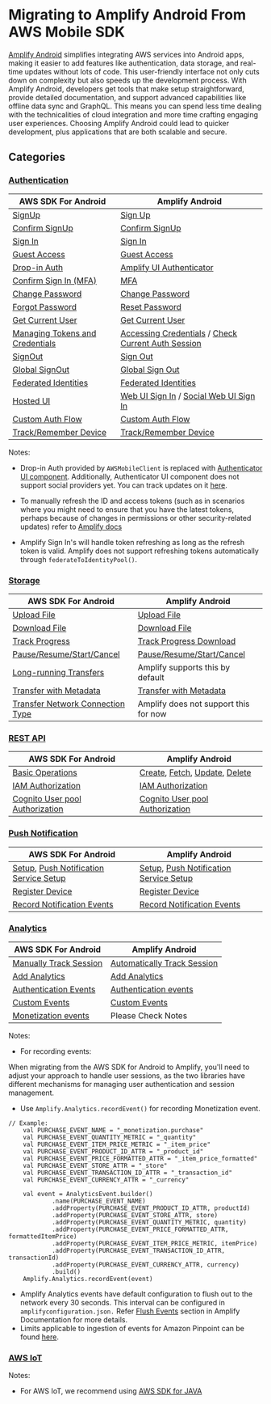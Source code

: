 # Migrating to Amplify Android From AWS Mobile SDK
[Amplify Android](https://github.com/aws-amplify/amplify-android) simplifies integrating AWS services into Android apps, making it easier to add features like authentication, data storage, and real-time updates without lots of code. This user-friendly interface not only cuts down on complexity but also speeds up the development process.
With Amplify Android, developers get tools that make setup straightforward, provide detailed documentation, and support advanced capabilities like offline data sync and GraphQL. This means you can spend less time dealing with the technicalities of cloud integration and more time crafting engaging user experiences.
Choosing Amplify Android could lead to quicker development, plus applications that are both scalable and secure.
## Categories

### [Authentication](https://docs.amplify.aws/android/build-a-backend/auth/set-up-auth/#set-up-backend-resources)

| AWS SDK For Android                                                                                                     | Amplify Android                                                                                                                                                                                           |
|-------------------------------------------------------------------------------------------------------------------------|-----------------------------------------------------------------------------------------------------------------------------------------------------------------------------------------------------------|
| [SignUp](https://docs.amplify.aws/android/sdk/auth/working-with-api/#signup)                                            | [Sign Up]([https://docs.amplify.aws/android/sdk/auth/working-with-api/#signup](https://docs.amplify.aws/android/build-a-backend/auth/enable-sign-in/#register-a-user))                                                                                                                             |
| [Confirm SignUp](https://docs.amplify.aws/android/sdk/auth/working-with-api/#confirm-signup)                            | [Confirm SignUp](https://docs.amplify.aws/android/build-a-backend/auth/enable-sign-in/#register-a-user)                                                                                                   |
| [Sign In](https://docs.amplify.aws/android/sdk/auth/working-with-api/#signin)                                           | [Sign In](https://docs.amplify.aws/android/build-a-backend/auth/enable-sign-in/#sign-in-a-user)                                                                                                           |
| [Guest Access](https://docs.amplify.aws/android/sdk/auth/guest-access/)                                                 | [Guest Access](https://docs.amplify.aws/android/build-a-backend/auth/enable-guest-access/)                                                                                                                |
| [Drop-in Auth](https://docs.amplify.aws/android/sdk/auth/drop-in-auth/)                                                 | [Amplify UI Authenticator](https://ui.docs.amplify.aws/android/connected-components/authenticator/configuration)                                                                                          |
| [Confirm Sign In (MFA)](https://docs.amplify.aws/android/sdk/auth/working-with-api/#confirm-signin-mfa)                 | [MFA](https://docs.amplify.aws/android/build-a-backend/auth/enable-sign-in/#multi-factor-authentication)                                                                                                  |
| [Change Password](https://docs.amplify.aws/android/sdk/auth/working-with-api/#force-change-password)                    | [Change Password](https://docs.amplify.aws/android/build-a-backend/auth/manage-passwords/#change-password)                                                                                                |
| [Forgot Password](https://docs.amplify.aws/android/sdk/auth/working-with-api/#forgot-password)                          | [Reset Password](https://docs.amplify.aws/android/build-a-backend/auth/multi-step-sign-in/#reset-password)                                                                                                |
| [Get Current User](https://docs.amplify.aws/android/sdk/auth/working-with-api/#utility-properties)                      | [Get Current User](https://docs.amplify.aws/android/build-a-backend/auth/multi-step-sign-in/#get-current-user)                                                                                            |
| [Managing Tokens and Credentials](https://docs.amplify.aws/android/sdk/auth/working-with-api/#managing-security-tokens) | [Accessing Credentials](https://docs.amplify.aws/android/build-a-backend/auth/accessing-credentials/) / [Check Current Auth Session](https://docs.amplify.aws/android/build-a-backend/auth/set-up-auth/)  |
| [SignOut](https://docs.amplify.aws/android/sdk/auth/working-with-api/#signout)                                          | [Sign Out](https://docs.amplify.aws/android/build-a-backend/auth/sign-out/)                                                                                                                               |
| [Global SignOut](https://docs.amplify.aws/android/sdk/auth/working-with-api/#global-signout)                            | [Global Sign Out](https://docs.amplify.aws/android/build-a-backend/auth/sign-out/#global-sign-out)                                                                                                        |
| [Federated Identities](https://docs.amplify.aws/android/sdk/auth/federated-identities/)                                 | [Federated Identities](https://docs.amplify.aws/android/build-a-backend/auth/advanced-workflows/#identity-pool-federation)                                                                                |
| [Hosted UI](https://docs.amplify.aws/android/sdk/auth/hosted-ui/#using-auth0-hosted-ui)                                 | [Web UI Sign In](https://docs.amplify.aws/android/build-a-backend/auth/sign-in-with-web-ui/) / [Social Web UI Sign In](https://docs.amplify.aws/android/build-a-backend/auth/add-social-provider/)        |
| [Custom Auth Flow](https://docs.amplify.aws/android/sdk/auth/custom-auth-flow/)                                         | [Custom Auth Flow](https://docs.amplify.aws/android/build-a-backend/auth/sign-in-custom-flow/#configure-auth-category)                                                                                    |
| [Track/Remember Device](https://docs.amplify.aws/android/sdk/auth/device-features/)                                     | [Track/Remember Device](https://docs.amplify.aws/android/build-a-backend/auth/remember-device/#configure-auth-category)                                                                                   |


Notes:

* Drop-in Auth provided by `AWSMobileClient` is replaced with [Authenticator UI component](https://ui.docs.amplify.aws/android/connected-components/authenticator). Additionally, Authenticator UI component does not support social providers yet. You can track updates on it [here](https://github.com/aws-amplify/amplify-ui-android/issues/125).

* To manually refresh the ID and access tokens (such as in scenarios where you might need to ensure that you have the latest tokens, perhaps because of changes in permissions or other security-related updates) refer to [Amplify docs](_https://docs.amplify.aws/android/build-a-backend/auth/accessing-credentials/#force-refreshing-session_)

* Amplify Sign In's will handle token refreshing as long as the refresh token is valid. Amplify does not support refreshing tokens automatically through `federateToIdentityPool()`.

### [Storage](https://docs.amplify.aws/android/build-a-backend/storage/configure-storage/#setup-a-new-storage-resource)

| AWS SDK For Android                                                                                                              | Amplify Android                                                                                                           |
|----------------------------------------------------------------------------------------------------------------------------------|---------------------------------------------------------------------------------------------------------------------------|
| [Upload File](https://docs.amplify.aws/android/sdk/storage/transfer-utility/#upload-a-file)                                      | [Upload File](https://docs.amplify.aws/android/build-a-backend/storage/upload/#upload-files)                              |
| [Download File](https://docs.amplify.aws/android/sdk/storage/transfer-utility/#download-a-file)                                  | [Download File](https://docs.amplify.aws/android/build-a-backend/storage/download/#download-to-file)                      |
| [Track Progress](https://docs.amplify.aws/android/sdk/storage/transfer-utility/#track-transfer-progress)                         | [Track Progress Download](https://docs.amplify.aws/android/build-a-backend/storage/download/#track-download-progress)     |
| [Pause/Resume/Start/Cancel](https://docs.amplify.aws/android/sdk/storage/transfer-utility/#pause-a-transfer)                     | [Pause/Resume/Start/Cancel](https://docs.amplify.aws/android/build-a-backend/storage/query-transfers/)                    |
| [Long-running Transfers](https://docs.amplify.aws/android/sdk/storage/transfer-utility/#long-running-transfers)                  | Amplify supports this by default                                                                                          |
| [Transfer with Metadata](https://docs.amplify.aws/android/sdk/storage/transfer-utility/#transfer-with-object-metadata)           | [Transfer with Metadata](https://docs.amplify.aws/android/build-a-backend/storage/upload/#transfer-with-object-metadata)  |
| [Transfer Network Connection Type](https://docs.amplify.aws/android/sdk/storage/transfer-utility/#transfernetworkconnectiontype) | Amplify does not support this for now                                                                                     |


### [REST API](https://docs.amplify.aws/android/build-a-backend/restapi/configure-rest-api/#create-a-rest-api)

| AWS SDK For Android                                                                                                | Amplify Android                                                                                                                                                                                                                                                                                                                                          |
|--------------------------------------------------------------------------------------------------------------------|----------------------------------------------------------------------------------------------------------------------------------------------------------------------------------------------------------------------------------------------------------------------------------------------------------------------------------------------------------|
| [Basic Operations](https://docs.amplify.aws/android/sdk/api/rest/)                                                 | [Create](https://docs.amplify.aws/android/build-a-backend/restapi/set-up-rest-api/#make-a-post-request), [Fetch](https://docs.amplify.aws/android/build-a-backend/restapi/fetch-data/), [Update](https://docs.amplify.aws/android/build-a-backend/restapi/update-data/), [Delete](https://docs.amplify.aws/android/build-a-backend/restapi/delete-data/) |
| [IAM Authorization](https://docs.amplify.aws/android/sdk/api/rest/#iam-authorization)                              | [IAM Authorization](https://docs.amplify.aws/android/build-a-backend/restapi/customize-authz/)                                                                                                                                                                                                                                                           |
| [Cognito User pool Authorization](https://docs.amplify.aws/android/sdk/api/rest/#cognito-user-pools-authorization) | [Cognito User pool Authorization](https://docs.amplify.aws/android/build-a-backend/restapi/customize-authz/#cognito-user-pool-authorization)                                                                                                                                                                                                             |

### [Push Notification](https://docs.amplify.aws/android/build-a-backend/push-notifications/set-up-push-notifications/#set-up-backend-resources)

| AWS SDK For Android                                                                                                                                                                                 | Amplify Android                                                                                                                                                                                                                       |
|-----------------------------------------------------------------------------------------------------------------------------------------------------------------------------------------------------|---------------------------------------------------------------------------------------------------------------------------------------------------------------------------------------------------------------------------------------|
| [Setup](https://docs.amplify.aws/android/sdk/push-notifications/getting-started/), [Push Notification Service Setup](https://docs.amplify.aws/android/sdk/push-notifications/messaging-campaign/)   | [Setup](https://docs.amplify.aws/android/build-a-backend/push-notifications/set-up-push-notifications/), [Push Notification Service Setup](https://docs.amplify.aws/android/build-a-backend/push-notifications/set-up-push-service/)  |
| [Register Device](https://docs.amplify.aws/android/sdk/push-notifications/messaging-campaign/)                                                                                                      | [Register Device](https://docs.amplify.aws/android/build-a-backend/push-notifications/register-device/)                                                                                                                               |
| [Record Notification Events](https://docs.amplify.aws/android/sdk/push-notifications/messaging-campaign/)                                                                                           | [Record Notification Events](https://docs.amplify.aws/android/build-a-backend/push-notifications/record-notifications/)                                                                                                               |

### [Analytics](https://docs.amplify.aws/android/build-a-backend/more-features/analytics/set-up-analytics/#set-up-analytics-backend)

| AWS SDK For Android                                                                                     | Amplify Android                                                                                                                          |
|---------------------------------------------------------------------------------------------------------|------------------------------------------------------------------------------------------------------------------------------------------|
| [Manually Track Session](https://docs.amplify.aws/android/sdk/analytics/getting-started/#add-analytics) | [Automatically Track Session](https://docs.amplify.aws/android/sdk/analytics/getting-started/#add-analytics)                             |
| [Add Analytics](https://docs.amplify.aws/android/sdk/analytics/getting-started/#add-analytics)          | [Add Analytics](https://docs.amplify.aws/android/build-a-backend/more-features/analytics/set-up-analytics/#initialize-amplify-analytics) |
| [Authentication Events](https://docs.amplify.aws/android/sdk/analytics/events/#session-events)          | [Authentication events](https://docs.amplify.aws/android/build-a-backend/more-features/analytics/record-events/#authentication-events)   |
| [Custom Events](https://docs.amplify.aws/android/sdk/analytics/events/#custom-events)                   | [Custom Events](https://docs.amplify.aws/android/build-a-backend/more-features/analytics/record-events/)                                 |
| [Monetization events](https://docs.amplify.aws/android/sdk/analytics/events/#monetization-events)       | Please Check Notes                                                                                                                       |

Notes:

* For recording events:

When migrating from the AWS SDK for Android to Amplify, you'll need to adjust your approach to handle user sessions, as the two libraries have different mechanisms for managing user authentication and session management.

* Use `Amplify.Analytics.recordEvent()` for recording Monetization event.

```
// Example:    
    val PURCHASE_EVENT_NAME = "_monetization.purchase"
    val PURCHASE_EVENT_QUANTITY_METRIC = "_quantity"
    val PURCHASE_EVENT_ITEM_PRICE_METRIC = "_item_price"
    val PURCHASE_EVENT_PRODUCT_ID_ATTR = "_product_id"
    val PURCHASE_EVENT_PRICE_FORMATTED_ATTR = "_item_price_formatted"
    val PURCHASE_EVENT_STORE_ATTR = "_store"
    val PURCHASE_EVENT_TRANSACTION_ID_ATTR = "_transaction_id"
    val PURCHASE_EVENT_CURRENCY_ATTR = "_currency"
    
    val event = AnalyticsEvent.builder()
            .name(PURCHASE_EVENT_NAME)
            .addProperty(PURCHASE_EVENT_PRODUCT_ID_ATTR, productId)
            .addProperty(PURCHASE_EVENT_STORE_ATTR, store)
            .addProperty(PURCHASE_EVENT_QUANTITY_METRIC, quantity)
            .addProperty(PURCHASE_EVENT_PRICE_FORMATTED_ATTR, formattedItemPrice)
            .addProperty(PURCHASE_EVENT_ITEM_PRICE_METRIC, itemPrice)
            .addProperty(PURCHASE_EVENT_TRANSACTION_ID_ATTR, transactionId)
            .addProperty(PURCHASE_EVENT_CURRENCY_ATTR, currency)
            .build()
    Amplify.Analytics.recordEvent(event)
```

* Amplify Analytics events have default configuration to flush out to the network every 30 seconds. This interval can be configured in `amplifyconfiguration.json.` Refer [Flush Events](https://docs.amplify.aws/android/build-a-backend/more-features/analytics/record-events/#flush-events) section in Amplify Documentation for more details.
* Limits applicable to ingestion of events for Amazon Pinpoint can be found [here](https://docs.aws.amazon.com/pinpoint/latest/developerguide/quotas.html#limits-events).

### [AWS IoT](https://docs.amplify.aws/gen1/android/sdk/pubsub/getting-started/#aws-iot)

Notes:

* For AWS IoT, we recommend using [AWS SDK for JAVA](https://github.com/aws/aws-iot-device-sdk-java)

# <Stop Reading>

